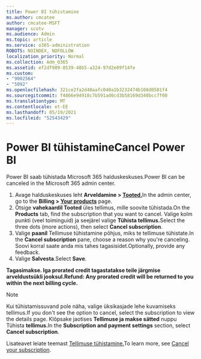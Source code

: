 ```yaml
---
title: Power BI tühistamine
ms.author: cmcatee
author: cmcatee-MSFT
manager: scotv
ms.audience: Admin
ms.topic: article
ms.service: o365-administration
ROBOTS: NOINDEX, NOFOLLOW
localization_priority: Normal
ms.collection: Adm_O365
ms.assetid: ef2df989-8539-48b5-a324-97d2e09f14fe
ms.custom:
- "9002564"
- "5092"
ms.openlocfilehash: 321ce2fa2d40aafc040a1b3232474b108d0501f4
ms.sourcegitcommit: f4866e94918c7b591ad0cd3b58169d340bcc7f00
ms.translationtype: MT
ms.contentlocale: et-EE
ms.lasthandoff: 05/19/2021
ms.locfileid: "52543429"
---
```

# <a name="cancel-power-bi"></a><span data-ttu-id="58d2c-102">Power BI tühistamine</span><span class="sxs-lookup"><span data-stu-id="58d2c-102">Cancel Power BI</span></span>

<span data-ttu-id="58d2c-103">Power BI saab tühistada Microsoft 365 halduskeskuses.</span><span class="sxs-lookup"><span data-stu-id="58d2c-103">Power BI can be canceled in the Microsoft 365 admin center.</span></span>

1. <span data-ttu-id="58d2c-104">Avage halduskeskuses leht **Arveldamine > [Tooted.](https://go.microsoft.com/fwlink/p/?linkid=842054)**</span><span class="sxs-lookup"><span data-stu-id="58d2c-104">In the admin center, go to the **Billing > [Your products](https://go.microsoft.com/fwlink/p/?linkid=842054)** page.</span></span>
2. <span data-ttu-id="58d2c-105">Otsige **vahekaardil Tooted** üles tellimus, mille soovite tühistada.</span><span class="sxs-lookup"><span data-stu-id="58d2c-105">On the **Products** tab, find the subscription that you want to cancel.</span></span> <span data-ttu-id="58d2c-106">Valige kolm punkti (veel toiminguid) ja seejärel valige **Tühista tellimus.**</span><span class="sxs-lookup"><span data-stu-id="58d2c-106">Select the three dots (more actions), then select **Cancel subscription**.</span></span>
3. <span data-ttu-id="58d2c-107">Valige **paanil** Tellimuse tühistamine põhjus, miks te tellimuse tühistate.</span><span class="sxs-lookup"><span data-stu-id="58d2c-107">In the **Cancel subscription** pane, choose a reason why you're canceling.</span></span> <span data-ttu-id="58d2c-108">Soovi korral saate anda mis tahes tagasisidet.</span><span class="sxs-lookup"><span data-stu-id="58d2c-108">Optionally, provide any feedback.</span></span>
4. <span data-ttu-id="58d2c-109">Valige **Salvesta**.</span><span class="sxs-lookup"><span data-stu-id="58d2c-109">Select **Save**.</span></span>

<span data-ttu-id="58d2c-110">**Tagasimakse. Iga prorated credit tagastatakse teile järgmise arveldustsükli jooksul.**</span><span class="sxs-lookup"><span data-stu-id="58d2c-110">**Refund: Any prorated credit will be returned to you within the next billing cycle.**</span></span>

> [!NOTE]
> <span data-ttu-id="58d2c-111">Kui tühistamissuvand pole näha, valige üksikasjade lehe kuvamiseks tellimus.</span><span class="sxs-lookup"><span data-stu-id="58d2c-111">If you don't see the option to cancel, select the subscription to view the details page.</span></span> <span data-ttu-id="58d2c-112">Klõpsake jaotises **Tellimuse ja makse sätted** nuppu Tühista **tellimus.**</span><span class="sxs-lookup"><span data-stu-id="58d2c-112">In the **Subscription and payment settings** section, select **Cancel subscription**.</span></span>

<span data-ttu-id="58d2c-113">Lisateavet leiate teemast [Tellimuse tühistamine.](/microsoft-365/commerce/subscriptions/cancel-your-subscription)</span><span class="sxs-lookup"><span data-stu-id="58d2c-113">To learn more, see [Cancel your subscription](/microsoft-365/commerce/subscriptions/cancel-your-subscription).</span></span>